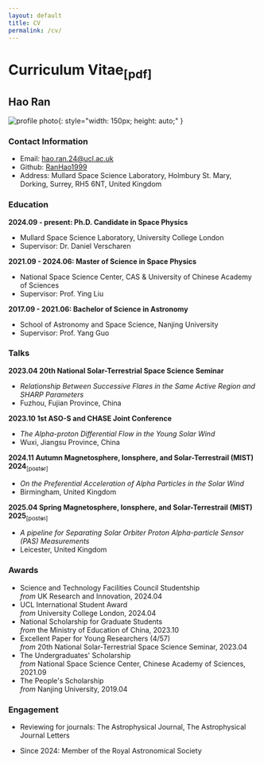 ```yaml
---
layout: default
title: CV
permalink: /cv/
---
```


# Curriculum Vitae[<sub>[pdf]</sub>](../assets/files/CV.pdf)

## Hao Ran
 
![profile photo](../assets/img/formal_photo.jpg){: style="width: 150px; height: auto;" }

### Contact Information
- Email: hao.ran.24@ucl.ac.uk
- Github: [RanHao1999](https://github.com/RanHao1999)
- Address: Mullard Space Science Laboratory, Holmbury St. Mary, Dorking, Surrey, RH5 6NT, United Kingdom

### Education
**2024.09 - present: Ph.D. Candidate in Space Physics**
- Mullard Space Science Laboratory, University College London
- Supervisor: Dr. Daniel Verscharen

**2021.09 - 2024.06: Master of Science in Space Physics**
- National Space Science Center, CAS & University of Chinese Academy of Sciences
- Supervisor: Prof. Ying Liu

**2017.09 - 2021.06: Bachelor of Science in Astronomy**
- School of Astronomy and Space Science, Nanjing University
- Supervisor: Prof. Yang Guo

### Talks
**2023.04 20th National Solar-Terrestrial Space Science Seminar**  
- *Relationship Between Successive Flares in the Same Active Region and SHARP Parameters*
- Fuzhou, Fujian Province, China

**2023.10 1st ASO-S and CHASE Joint Conference**
- *The Alpha-proton Differential Flow in the Young Solar Wind*
- Wuxi, Jiangsu Province, China

**2024.11 Autumn Magnetosphere, Ionsphere, and Solar-Terrestrail (MIST) 2024**[<sub>[poster]</sub>](../assets/files/HRAN_MIST.pdf)
- *On the Preferential Acceleration of Alpha Particles in the Solar Wind*
- Birmingham, United Kingdom

**2025.04 Spring Magnetosphere, Ionsphere, and Solar-Terrestrail (MIST) 2025**[<sub>[poster]</sub>](../assets/files/Spring_MIST_2025_HRan.pdf)
- *A pipeline for Separating Solar Orbiter Proton Alpha-particle Sensor (PAS) Measurements*
- Leicester, United Kingdom

### Awards
- Science and Technology Facilities Council Studentship  
*from* UK Research and Innovation, 2024.04
- UCL International Student Award   
*from* University College London, 2024.04
- National Scholarship for Graduate Students  
*from* the Ministry of Education of China, 2023.10
- Excellent Paper for Young Researchers (4/57)   
*from* 20th National Solar-Terrestrial Space Science Seminar, 2023.04
- The Undergraduates' Scholarship  
*from* National Space Science Center, Chinese Academy of Sciences, 2021.09
- The People's Scholarship   
*from* Nanjing University, 2019.04

### Engagement
- Reviewing for journals:
The Astrophysical Journal, The Astrophysical Journal Letters

-  Since 2024:
   Member of the Royal Astronomical Society
